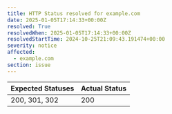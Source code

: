 ```yaml
---
title: HTTP Status resolved for example.com
date: 2025-01-05T17:14:33+00:00Z
resolved: True
resolvedWhen: 2025-01-05T17:14:33+00:00Z
resolvedStartTime: 2024-10-25T21:09:43.191474+00:00
severity: notice
affected:
  - example.com
section: issue
---
```


| Expected Statuses | Actual Status  |
|-------------------|----------------|
| 200, 301, 302 | 200 |
